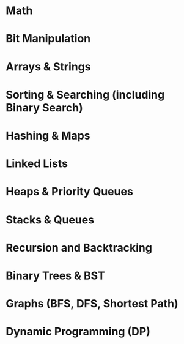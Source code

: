 # Math 
# Bit Manipulation
# Arrays & Strings
# Sorting & Searching (including Binary Search)
# Hashing & Maps
# Linked Lists
# Heaps & Priority Queues
# Stacks & Queues
# Recursion and Backtracking
# Binary Trees & BST
# Graphs (BFS, DFS, Shortest Path)
# Dynamic Programming (DP)

